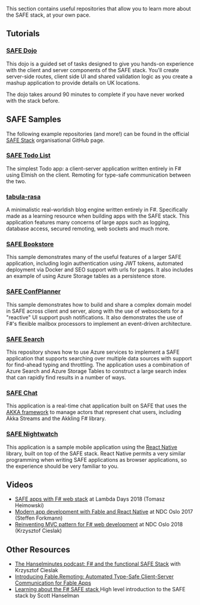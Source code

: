 This section contains useful repositories that allow you to learn more about the SAFE stack, at your own pace.

## Tutorials

### [SAFE Dojo](https://github.com/CompositionalIT/SAFE-Dojo/) 
This dojo is a guided set of tasks designed to give you hands-on experience with the client and server components of the SAFE stack. You'll create server-side routes, client side UI and shared validation logic as you create a mashup application to provide details on UK locations.

The dojo takes around 90 minutes to complete if you have never worked with the stack before.

## SAFE Samples
The following example repositories (and more!) can be found in the official [SAFE Stack](https://github.com/SAFE-Stack) organisational GitHub page.

### [SAFE Todo List](https://github.com/Zaid-Ajaj/SAFE-TodoList)
The simplest Todo app: a client-server application written entirely in F# using Elmish on the client. Remoting for type-safe communication between the two.

### [tabula-rasa](https://github.com/Zaid-Ajaj/tabula-rasa)
A minimalistic real-worldish blog engine written entirely in F#. Specifically made as a learning resource when building apps with the SAFE stack. This application features many concerns of large apps such as logging, database access, secured remoting, web sockets and much more. 

### [SAFE Bookstore](https://github.com/SAFE-Stack/SAFE-BookStore) 
This sample demonstrates many of the useful features of a larger SAFE application, including login authentication using JWT tokens, automated deployment via Docker and SEO support with urls for pages. It also includes an example of using Azure Storage tables as a persistence store.

### [SAFE ConfPlanner](https://github.com/SAFE-Stack/SAFE-ConfPlanner)
This sample demonstrates how to build and share a complex domain model in SAFE across client and server, along with the use of websockets for a "reactive" UI support push notifications. It also demonstrates the use of F#'s flexible mailbox processors to implement an event-driven architecture.

### [SAFE Search](https://github.com/SAFE-Stack/SAFE-Search)
This repository shows how to use Azure services to implement a SAFE application that supports searching over multiple data sources with support for find-ahead typing and throttling. The application uses a combination of Azure Search and Azure Storage Tables to construct a large search index that can rapidly find results in a number of ways.

### [SAFE Chat](https://github.com/SAFE-Stack/SAFE-Chat) 
This application is a real-time chat application built on SAFE that uses the [AKKA framework](https://getakka.net/) to manage actors that represent chat users, including Akka Streams and the Akkling F# library.

### [SAFE Nightwatch](https://github.com/SAFE-Stack/SAFE-Nightwatch)
This application is a sample mobile application using the [React Native](https://facebook.github.io/react-native/) library, built on top of the SAFE stack. React Native permits a very similar programming when writing SAFE applications as browser applications, so the experience should be very familiar to you.

## Videos

* [SAFE apps with F# web stack](https://www.youtube.com/watch?v=LBekZt8QB4w) at Lambda Days 2018 (Tomasz Heimowski)
* [Modern app development with Fable and React Native](https://www.youtube.com/watch?v=fmaPeUBWZuM) at NDC Oslo 2017 (Steffen Forkmann)
* [Reinventing MVC pattern for F# web development](https://t.co/HI7v60ZWCz) at NDC Oslo 2018 (Krzysztof Cieslak)


## Other Resources

* [The Hanselminutes podcast: F# and the functional SAFE Stack](https://www.hanselminutes.com/624/f-and-the-functional-safe-stack-with-krzysztof-cielak) with Krzysztof Cieslak
* [Introducing Fable.Remoting: Automated Type-Safe Client-Server Communication for Fable Apps](https://medium.com/@zaid.naom/introducing-fable-remoting-automated-type-safe-client-server-communication-for-fable-apps-e567454d594c)
* [Learning about the F# SAFE stack ](https://www.hanselman.com/blog/LearningAboutTheFSAFEStackSuaveioAzureFableElmish.aspx) High level introduction to the SAFE stack by Scott Hanselman

